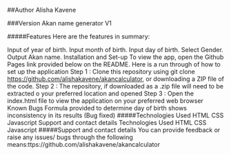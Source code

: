##Author
Alisha Kavene

###Version
Akan name generator V1

#####Features
Here are the features in summary:

Input of year of birth.
Input month of birth.
Input day of birth.
Select Gender.
Output Akan name.
Installation and Set-up
To view the app, open the Github Pages link provided below on the README. Here is a run through of how to set up the application
Step 1 : Clone this repository using git clone https://github.com/alishakavene/akancalculator, or downloading a ZIP file of the code.
Step 2 : The repository, if downloaded as a .zip file will need to be extracted o your preferred location and opened
Step 3 : Open the index.html file to view the application on your preferred web browser
Known Bugs
Formula provided to determine day of birth shows inconsistency in its results (Bug fixed)
#####Technologies Used
HTML
CSS
Javascript
Support and contact details
Technologies Used
HTML
CSS
Javascript
#####Support and contact details
You can provide feedback or raise any issues/ bugs through the following means:ttps://github.com/alishakavene/akancalculator

